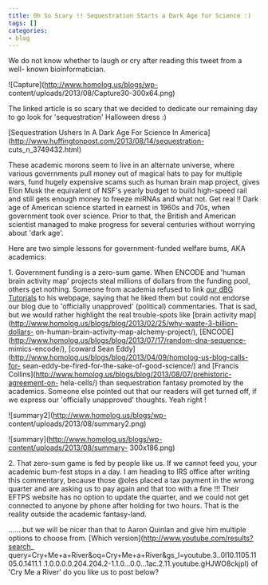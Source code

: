 ```yaml
---
title: Oh So Scary !! Sequestration Starts a Dark Age for Science :)
tags: []
categories:
- blog
---
```

We do not know whether to laugh or cry after reading this tweet from a well-
known bioinformatician.
<!--more-->

![Capture](http://www.homolog.us/blogs/wp-
content/uploads/2013/08/Capture30-300x64.png)

The linked article is so scary that we decided to dedicate our remaining day
to go look for 'sequestration' Halloween dress :)

[Sequestration Ushers In A Dark Age For Science In
America](http://www.huffingtonpost.com/2013/08/14/sequestration-
cuts_n_3749432.html)

These academic morons seem to live in an alternate universe, where various
governments pull money out of magical hats to pay for multiple wars, fund
hugely expensive scams such as human brain map project, gives Elon Musk the
equivalent of NSF's yearly budget to build high-speed rail and still gets
enough money to freeze miRNAs and what not. Get real !! Dark age of American
science started in earnest in 1960s and 70s, when government took over
science. Prior to that, the British and American scientist managed to make
progress for several centuries without worrying about 'dark age'.

Here are two simple lessons for government-funded welfare bums, AKA academics:

1\. Government funding is a zero-sum game. When ENCODE and 'human brain
activity map' projects steal millions of dollars from the funding pool, others
get nothing. Someone from academia refused to link [our dBG
Tutorials](http://homolog.us/Tutorials/index.php?p=1.3&s=1) to his webpage,
saying that he liked them but could not endorse our blog due to 'officially
unapproved' (political) commentaries. That is sad, but we would rather
highlight the real trouble-spots like [brain activity
map](http://www.homolog.us/blogs/blog/2013/02/25/why-waste-3-billion-dollars-
on-human-brain-activity-map-alchemy-project/),
[ENCODE](http://www.homolog.us/blogs/blog/2013/07/17/random-dna-sequence-
mimics-encode/), [coward Sean
Eddy](http://www.homolog.us/blogs/blog/2013/04/09/homolog-us-blog-calls-for-
sean-eddy-be-fired-for-the-sake-of-good-science/) and [Francis
Collins](http://www.homolog.us/blogs/blog/2013/08/07/prehistoric-agreement-on-
hela-cells/) than sequestration fantasy promoted by the academics. Someone
else pointed out that our readers will get turned off, if we express our
'officially unapproved' thoughts. Yeah right !

![summary2](http://www.homolog.us/blogs/wp-
content/uploads/2013/08/summary2.png)

![summary](http://www.homolog.us/blogs/wp-content/uploads/2013/08/summary-
300x186.png)

2\. That zero-sum game is fed by people like us. If we cannot feed you, your
academic bum-fest stops in a day. I am heading to IRS office after writing
this commentary, because those @oles placed a tax payment in the wrong quarter
and are asking us to pay again and that too with a fine !!! Their EFTPS
website has no option to update the quarter, and we could not get connected to
anyone by phone after holding for two hours. That is the reality outside the
academic fantasy-land.

.......but we will be nicer than that to Aaron Quinlan and give him multiple
options to choose from. [Which version](http://www.youtube.com/results?search_
query=Cry+Me+a+River&oq=Cry+Me+a+River&gs_l=youtube.3..0l10.1105.1105.0.1411.1
.1.0.0.0.0.204.204.2-1.1.0...0.0...1ac.2.11.youtube.gHJWO8ckjpI) of 'Cry Me a
River' do you like us to post below?

